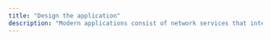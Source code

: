```yaml
---
title: "Design the application"
description: "Modern applications consist of network services that interact with each other. Use the Ballerina Visualizer of the extension to design and visualize the multi-service applications you are building."
---
```

